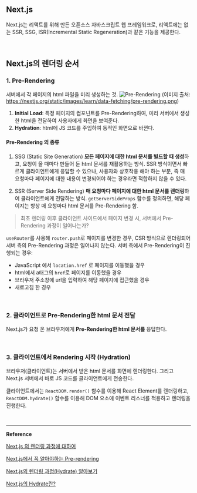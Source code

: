 ## Next.js
Next.js는 리액트를 위해 만든 오픈소스 자바스크립트 웹 프레임워크로, 리액트에는 없는 SSR, SSG, ISR(Incremental Static Regeneration)과 같은 기능을 제공한다.

<br/>

## Next.js의 렌더링 순서
### 1. Pre-Rendering
서버에서 각 페이지의 html 파일을 미리 생성하는 것.
![Pre-Rendering](https://nextjs.org/static/images/learn/data-fetching/pre-rendering.png)
(이미지 출처: https://nextjs.org/static/images/learn/data-fetching/pre-rendering.png)

1. **Initial Load**: 특정 페이지의 컴포넌트를 Pre-Rendering하여, 미리 서버에서 생성한 html을 전달하여 사용자에게 화면을 보여준다.
2. **Hydration**: html에 JS 코드를 주입하여 동적인 화면으로 바뀐다.

#### Pre-Rendering 의 종류
1. SSG (Static Site Generation)
**모든 페이지에 대한 html 문서를 빌드할 때 생성**하고, 요청이 올 때마다 만들어 둔 html 문서를 재활용하는 방식.
SSR 방식이면서 빠르게 클라이언트에게 응답할 수 있으나, 사용자와 상호작용 해야 하는 부분, 즉 매 요청마다 페이지에 대한 내용이 변경되어야 하는 경우라면 적합하지 않을 수 있다.

2. SSR (Server Side Rendering)
**매 요청마다 페이지에 대한 html 문서를 렌더링**하여 클라이언트에게 전달하는 방식.
`getServerSideProps` 함수를 정의하면, 해당 페이지는 항상 매 요청마다 html 문서를 Pre-Rendering 함.


>최초 렌더링 이후 클라이언트 사이드에서 페이지 변경 시, 서버에서 Pre-Rendering 과정이 일어나는가?

`useRouter`를 사용해 `router.push`로 페이지를 변경한 경우, CSR 방식으로 렌더링되어 서버 측의 Pre-Rendering 과정은 일어나지 않는다.
서버 측에서 Pre-Rendering이 진행되는 경우:
- JavaScript 에서 `location.href` 로 페이지를 이동했을 경우
- html에서 a태그의 `href`로 페이지를 이동했을 경우
- 브라우저 주소창에 url을 입력하여 해당 페이지에 접근했을 경우
- 새로고침 한 경우

<br/>

### 2. 클라이언트로 Pre-Rendering한 html 문서 전달
Next.js가 요청 온 브라우저에게 **Pre-Rendering한 html 문서를** 응답한다.

<br/>

### 3. 클라이언트에서 Rendering 시작 (Hydration)
브라우저(클라이언트)는 서버에서 받은 html 문서를 화면에 렌더링한다.
그리고 Next.js 서버에서 바로 JS 코드를 클라이언트에게 전송한다.

클라이언트에서는 `ReactDOM.render()` 함수를 이용해 React Element를 렌더링하고, 
`ReactDOM.hydrate()` 함수를 이용해 DOM 요소에 이벤트 리스너를 적용하고 렌더링을 진행한다.


<br/>

---
**Reference**

[Next.js 의 렌더링 과정에 대하여](https://funveloper.tistory.com/164)

[Next.js에서 꼭 알아야하는 Pre-rendering](https://eun-jee.com/post/front-end/nextjs/03-prerendering)

[Next.js의 렌더링 과정(Hydrate) 알아보기](https://www.howdy-mj.me/next/hydrate)

[Next.js의 Hydrate란?](https://helloinyong.tistory.com/315)

